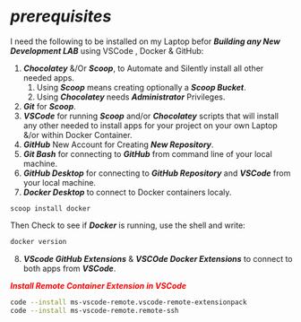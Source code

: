 # **_prerequisites_**

I need the following to be installed on my Laptop befor ***Building any New Development LAB*** using VSCode , Docker & GitHub:
1. ***Chocolatey*** &/Or ***Scoop***, to Automate  and Silently install all other needed apps.
   1. Using **_Scoop_** means creating optionally a **_Scoop Bucket_**.
   2. Using **_Chocolatey_** needs ***Administrator*** Privileges.
2. ***Git*** for ***Scoop***.
3.  ***VSCode*** for running ***Scoop*** and/or ***Chocolatey*** scripts that will install any other needed to install apps for your project on your own Laptop &/or within Docker Container.
4. ***GitHub*** New Account for Creating ***New Repository***.
5. ***Git Bash*** for connecting to ***GitHub*** from command line of your local machine.
6. ***GitHub Desktop*** for connecting to ***GitHub Repository*** and ***VSCode*** from your local machine.
7. ***Docker Desktop*** to connect to Docker containers localy.
```scoop
scoop install docker
```
Then Check to see if **_Docker_** is running, use the shell and write:
```cmd
docker version
```


8. ***VScode GitHub Extensions*** & ***VSCOde Docker Extensions*** to connect to both apps from ***VSCode***.

<spin style="color:red"> ***Install Remote Container Extension in VSCode*** </spin>
```bash
code --install ms-vscode-remote.vscode-remote-extensionpack
code --install ms-vscode-remote.remote-ssh
```

